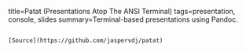 title=Patat (Presentations Atop The ANSI Terminal)
tags=presentation, console, slides
summary=Terminal-based presentations using Pandoc.
~~~~~~

[Source](https://github.com/jaspervdj/patat)

